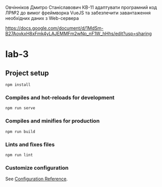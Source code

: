 Овчінніков Дмитро Станіславович КВ-11
адаптувати програмний код ЛР№2 до вимог фреймворка VueJS та забезпечити завантаження необхідних даних з Web-сервера 

https://docs.google.com/document/d/1MdSm-B27AovkxH8xFmk4yLAJEMMFm2wNp_nF1W_hHhs/edit?usp=sharing

# lab-3

## Project setup
```
npm install
```

### Compiles and hot-reloads for development
```
npm run serve
```

### Compiles and minifies for production
```
npm run build
```

### Lints and fixes files
```
npm run lint
```

### Customize configuration
See [Configuration Reference](https://cli.vuejs.org/config/).
